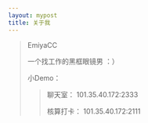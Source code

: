 ```yaml
---
layout: mypost
title: 关于我
---
```


> EmiyaCC
>
> 一个找工作的黑框眼镜男 ：）
>
> 小Demo：
>
> > 聊天室： 101.35.40.172:2333
> >
> > 核算打卡： 101.35.40.172:2111
